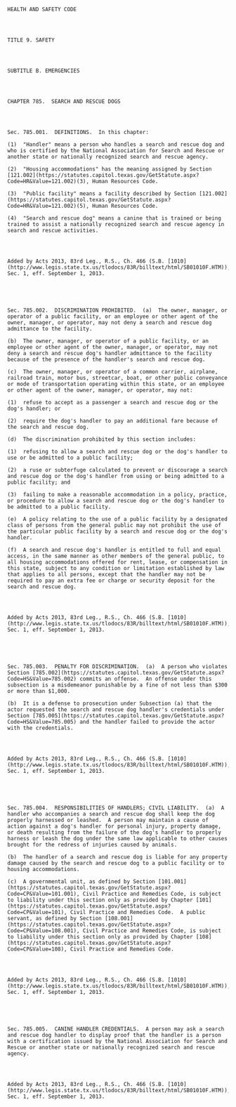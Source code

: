 ﻿
    
    
    	
    					
    
    
    HEALTH AND SAFETY CODE
    
      
    
    
    TITLE 9. SAFETY
    
      
    
    
    SUBTITLE B. EMERGENCIES
    
      
    
    
    CHAPTER 785.  SEARCH AND RESCUE DOGS
    
      
    
    
    Sec. 785.001.  DEFINITIONS.  In this chapter:
    
    (1)  "Handler" means a person who handles a search and rescue dog and who is certified by the National Association for Search and Rescue or another state or nationally recognized search and rescue agency.
    
    (2)  "Housing accommodations" has the meaning assigned by Section [121.002](https://statutes.capitol.texas.gov/GetStatute.aspx?Code=HR&Value=121.002)(3), Human Resources Code.
    
    (3)  "Public facility" means a facility described by Section [121.002](https://statutes.capitol.texas.gov/GetStatute.aspx?Code=HR&Value=121.002)(5), Human Resources Code.
    
    (4)  "Search and rescue dog" means a canine that is trained or being trained to assist a nationally recognized search and rescue agency in search and rescue activities.
    
    
    
    
    Added by Acts 2013, 83rd Leg., R.S., Ch. 466 (S.B. [1010](http://www.legis.state.tx.us/tlodocs/83R/billtext/html/SB01010F.HTM)), Sec. 1, eff. September 1, 2013.
    
    
    
    
    
    Sec. 785.002.  DISCRIMINATION PROHIBITED.  (a)  The owner, manager, or operator of a public facility, or an employee or other agent of the owner, manager, or operator, may not deny a search and rescue dog admittance to the facility.
    
    (b)  The owner, manager, or operator of a public facility, or an employee or other agent of the owner, manager, or operator, may not deny a search and rescue dog's handler admittance to the facility because of the presence of the handler's search and rescue dog.
    
    (c)  The owner, manager, or operator of a common carrier, airplane, railroad train, motor bus, streetcar, boat, or other public conveyance or mode of transportation operating within this state, or an employee or other agent of the owner, manager, or operator, may not:
    
    (1)  refuse to accept as a passenger a search and rescue dog or the dog's handler; or
    
    (2)  require the dog's handler to pay an additional fare because of the search and rescue dog.
    
    (d)  The discrimination prohibited by this section includes:
    
    (1)  refusing to allow a search and rescue dog or the dog's handler to use or be admitted to a public facility;
    
    (2)  a ruse or subterfuge calculated to prevent or discourage a search and rescue dog or the dog's handler from using or being admitted to a public facility; and
    
    (3)  failing to make a reasonable accommodation in a policy, practice, or procedure to allow a search and rescue dog or the dog's handler to be admitted to a public facility.
    
    (e)  A policy relating to the use of a public facility by a designated class of persons from the general public may not prohibit the use of the particular public facility by a search and rescue dog or the dog's handler.
    
    (f)  A search and rescue dog's handler is entitled to full and equal access, in the same manner as other members of the general public, to all housing accommodations offered for rent, lease, or compensation in this state, subject to any condition or limitation established by law that applies to all persons, except that the handler may not be required to pay an extra fee or charge or security deposit for the search and rescue dog.
    
    
    
    
    Added by Acts 2013, 83rd Leg., R.S., Ch. 466 (S.B. [1010](http://www.legis.state.tx.us/tlodocs/83R/billtext/html/SB01010F.HTM)), Sec. 1, eff. September 1, 2013.
    
    
    
    
    
    Sec. 785.003.  PENALTY FOR DISCRIMINATION.  (a)  A person who violates Section [785.002](https://statutes.capitol.texas.gov/GetStatute.aspx?Code=HS&Value=785.002) commits an offense.  An offense under this subsection is a misdemeanor punishable by a fine of not less than $300 or more than $1,000.
    
    (b)  It is a defense to prosecution under Subsection (a) that the actor requested the search and rescue dog handler's credentials under Section [785.005](https://statutes.capitol.texas.gov/GetStatute.aspx?Code=HS&Value=785.005) and the handler failed to provide the actor with the credentials.
    
    
    
    
    Added by Acts 2013, 83rd Leg., R.S., Ch. 466 (S.B. [1010](http://www.legis.state.tx.us/tlodocs/83R/billtext/html/SB01010F.HTM)), Sec. 1, eff. September 1, 2013.
    
    
    
    
    
    Sec. 785.004.  RESPONSIBILITIES OF HANDLERS; CIVIL LIABILITY.  (a)  A handler who accompanies a search and rescue dog shall keep the dog properly harnessed or leashed.  A person may maintain a cause of action against a dog's handler for personal injury, property damage, or death resulting from the failure of the dog's handler to properly harness or leash the dog under the same law applicable to other causes brought for the redress of injuries caused by animals.
    
    (b)  The handler of a search and rescue dog is liable for any property damage caused by the search and rescue dog to a public facility or to housing accommodations.
    
    (c)  A governmental unit, as defined by Section [101.001](https://statutes.capitol.texas.gov/GetStatute.aspx?Code=CP&Value=101.001), Civil Practice and Remedies Code, is subject to liability under this section only as provided by Chapter [101](https://statutes.capitol.texas.gov/GetStatute.aspx?Code=CP&Value=101), Civil Practice and Remedies Code.  A public servant, as defined by Section [108.001](https://statutes.capitol.texas.gov/GetStatute.aspx?Code=CP&Value=108.001), Civil Practice and Remedies Code, is subject to liability under this section only as provided by Chapter [108](https://statutes.capitol.texas.gov/GetStatute.aspx?Code=CP&Value=108), Civil Practice and Remedies Code.
    
    
    
    
    Added by Acts 2013, 83rd Leg., R.S., Ch. 466 (S.B. [1010](http://www.legis.state.tx.us/tlodocs/83R/billtext/html/SB01010F.HTM)), Sec. 1, eff. September 1, 2013.
    
    
    
    
    
    Sec. 785.005.  CANINE HANDLER CREDENTIALS.  A person may ask a search and rescue dog handler to display proof that the handler is a person with a certification issued by the National Association for Search and Rescue or another state or nationally recognized search and rescue agency.
    
    
    
    
    Added by Acts 2013, 83rd Leg., R.S., Ch. 466 (S.B. [1010](http://www.legis.state.tx.us/tlodocs/83R/billtext/html/SB01010F.HTM)), Sec. 1, eff. September 1, 2013.
    
    
    
    
    				
